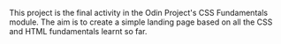 This project is the final activity in the Odin Project's CSS Fundamentals module. The aim is to create a simple landing page based on all the CSS and HTML fundamentals learnt so far.